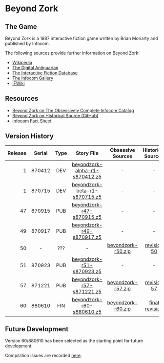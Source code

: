 # Beyond Zork

## The Game

Beyond Zork is a 1987 interactive fiction game written by Brian Moriarty and published by Infocom.

The following sources provide further information on Beyond Zork:

* [Wikipedia](https://en.wikipedia.org/wiki/Beyond_Zork)
* [The Digital Antiquarian](https://www.filfre.net/2015/11/beyond-zork/)
* [The Interactive Fiction Database](https://ifdb.tads.org/viewgame?id=9h6o1charof548ii)
* [The Infocom Gallery](https://gallery.guetech.org/beyond/beyond.html)
* [IFWiki](http://www.ifwiki.org/index.php/Beyond_Zork)

## Resources

* [Beyond Zork on The Obsessively Complete Infocom Catalog](https://eblong.com/infocom/#beyondzork)
* [Beyond Zork on Historical Source (GitHub)](https://github.com/historicalsource/beyondzork)
* [Infocom Fact Sheet](http://pdd.if-legends.org/infocom/fact-sheet.txt)

## Version History

| Release | Serial | Type | Story File                       | Obsessive Sources    | Historical Sources |
| -------:|:------:|:----:|:--------------------------------:|:--------------------:|:------------------:|
|       1 | 870412 |  DEV | [beyondzork-alpha-r1-s870412.z5] |                    - |                  - |
|       1 | 870715 |  DEV |  [beyondzork-beta-r1-s870715.z5] |                    - |                  - |
|      47 | 870915 |  PUB |      [beyondzork-r47-s870915.z5] |                    - |                  - |
|      49 | 870917 |  PUB |      [beyondzork-r49-s870917.z5] |                    - |                  - |
|      50 |      - |  ??? |                                - | [beyondzork-r50.zip] |      [revision 50] |
|      51 | 870923 |  PUB |      [beyondzork-r51-s870923.z5] |                    - |                  - |
|      57 | 871221 |  PUB |      [beyondzork-r57-s871221.z5] | [beyondzork-r57.zip] |      [revision 57] |
|      60 | 880610 |  FIN |      [beyondzork-r60-s880610.z5] | [beyondzork-r60.zip] |   [final revision] |

[beyondzork-alpha-r1-s870412.z5]: https://eblong.com/infocom/gamefiles/beyondzork-alpha-r1-s870412.z5

[beyondzork-beta-r1-s870715.z5]: https://eblong.com/infocom/gamefiles/beyondzork-beta-r1-s870715.z5

[beyondzork-r47-s870915.z5]: https://eblong.com/infocom/gamefiles/beyondzork-r47-s870915.z5

[beyondzork-r49-s870917.z5]: https://eblong.com/infocom/gamefiles/beyondzork-r49-s870917.z5

[beyondzork-r50.zip]: https://eblong.com/infocom/sources/beyondzork-r50.zip
[revision 50]: https://github.com/historicalsource/beyondzork/tree/af919a956f77f2a94c430a8a96184db98674f308

[beyondzork-r51-s870923.z5]: https://eblong.com/infocom/gamefiles/beyondzork-r51-s870923.z5

[beyondzork-r57-s871221.z5]: https://eblong.com/infocom/gamefiles/beyondzork-r57-s871221.z5
[beyondzork-r57.zip]: https://eblong.com/infocom/sources/beyondzork-r57.zip
[revision 57]: https://github.com/historicalsource/beyondzork/tree/86b36fa0fd202b03cbed862f4ebd8d88f193fa9d

[beyondzork-r60-s880610.z5]: https://eblong.com/infocom/gamefiles/beyondzork-r60-s880610.z5
[beyondzork-r60.zip]: https://eblong.com/infocom/sources/beyondzork-r60.zip
[final revision]: https://github.com/historicalsource/beyondzork/tree/78ec79974cdc65838ee24aa8d710c0754345cfe8

## Future Development

Version 60/880610 has been selected as the starting point for future development.

Compilation issues are recorded [here](https://github.com/the-infocom-files/beyondzork/issues/2).

